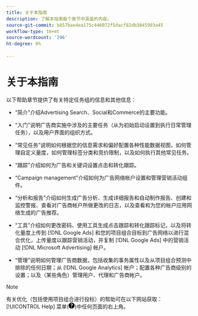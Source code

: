 ```yaml
---
title: 关于本指南
description: 了解本指南每个章节中涵盖的内容。
source-git-commit: b857bae4ea175c446072f5dacf82db3845993a45
workflow-type: tm+mt
source-wordcount: '296'
ht-degree: 0%

---
```


# 关于本指南

以下帮助章节提供了有关特定任务组的信息和其他信息：

* “简介”介绍Advertising Search、Social和Commerce的主要功能。

* “入门”说明广告商实施中涉及的主要任务（从为初始启动设置到执行日常管理任务），以及用户界面的组织方式。

* “常见任务”说明如何根据您的信息需求和偏好配置各种性能数据视图，如何管理自定义量度，如何管理标签分类和竞价限制，以及如何执行其他常见任务。

* “跟踪”介绍如何为广告和关键词设置点击和转化跟踪。

* “Campaign management”介绍如何为广告网络帐户设置和管理营销活动组件。

* “分析和报告”介绍如何生成广告分析、生成详细报告和自动制作报告、创建和监控警报、查看对广告商帐户所做更改的日志，以及查看和为您的帐户应用网络生成的广告推荐。

* “工具”介绍如何更改密码、使用工具生成点击跟踪和转化跟踪标记，以及将转化量度上传到 [!DNL Google Ads] 和您的项目组合目标到广告网络以进行混合优化，上传量度以跟踪营销活动，并复制 [!DNL Google Ads] 中的营销活动 [!DNL Microsoft Advertising] 帐户。

* “管理”说明如何管理广告商数据，包括收集的事务属性以及从项目组合预测中排除的任何日期；从 [!DNL Google Analytics] 帐户；配置各种广告商级别的设置；以及（某些角色）管理用户、代理和广告商帐户。

>[!NOTE]
>
>有关优化（包括使用项目组合进行投标）的帮助可在以下网站获取： [!UICONTROL Help] 菜单(![“帮助”菜单](/help/search-social-commerce/assets/help-main-menu.png "“帮助”菜单"))中任何页面的右上角。
